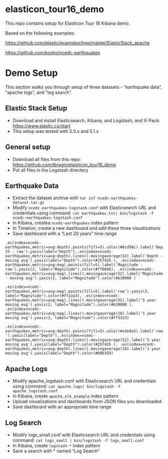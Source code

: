 # elasticon_tour16_demo

This repo contains setup for Elasticon Tour 16 Kibana demo. 

Based on the following examples:

https://github.com/elastic/examples/tree/master/ElasticStack_apache

https://github.com/kosho/ncedc-earthquakes


# Demo Setup

This section walks you through setup of three datasets - “earthquake data”, “apache logs”, and “log search”.

## Elastic Stack Setup
* Download and install Elasticsearch, Kibana, and Logstash, and X-Pack: https://www.elastic.co/start
* This setup was tested with 5.0.x and 5.1.x

## General setup
* Download all files from this repo: https://github.com/tbragin/elasticon_tour16_demo
* Put all files in the Logstash directory

## Earthquake Data
* Extract the dataset archive with `tar zxf ncedc-earthquakes-dataset.tar.gz`
* Modify `ncedc-earthquakes-logstash.conf` with Elasticsearch URL and credentials using command:
`cat earthquakes.txt| bin/logstash -f ncedc-earthquakes-logstash.conf`
* In Kibana, createa  `ncedc-earthquakes` index pattern
* In Timelion, create a new dashboard and add these three visualizations
* Save dashboard with a “Last 20 years” time range

`.es(index=ncedc-earthquakes,metric=avg:depth).points(fill=5).color(#8cd98c).label('Depth - raw').yaxis(label="Depth"),.es(index=ncedc-earthquakes,metric=avg:depth).lines().movingaverage(52).label('Depth - moving avg').yaxis(label="Depth").color(#257425 ), .es(index=ncedc-earthquakes,metric=avg:mag).points(fill=5).label('Magnitude - raw').yaxis(2, label="Magnitude").color(#ff6666), .es(index=ncedc-earthquakes,metric=avg:mag).lines().movingaverage(52).label('Magnitude - moving avg').yaxis(2, label="Magnitude").color(#b30000 )`

`.es(index=ncedc-earthquakes,metric=avg:mag).points(fill=5).label('raw').yaxis(2, label="Magnitude").color(#ffa3a3), .es(index=ncedc-earthquakes,metric=avg:mag).lines().movingaverage(52).label('5 year moving avg').yaxis(2, label="Magnitude").color(#b30000 ), .es(index=ncedc-earthquakes,metric=avg:mag).lines().movingaverage(10).label('1 year moving avg').yaxis(2, label="Magnitude").color(#ff3333)`

`.es(index=ncedc-earthquakes,metric=avg:depth).points(fill=5).color(#a3e0a3).label('raw').yaxis(label="Depth"),.es(index=ncedc-earthquakes,metric=avg:depth).lines().movingaverage(52).label('5 year moving avg').yaxis(label="Depth").color(#257425 ), .es(index=ncedc-earthquakes,metric=avg:depth).lines().movingaverage(10).label('1 year moving avg').yaxis(label="Depth").color(#00b359)`



## Apache Logs
* Modify apache_logstash.conf with Elasticsearch URL and credentials using command:
`cat apache_logs| bin/logstash -f apache_logstash.conf `
* In Kibana, create `apache_elk_example` index pattern
* Upload visualizations and dashboards from JSON files you downloaded
* Save dashboard with an appropriate time range 


## Log Search

* Modify logs_small.conf with Elasticsearch URL and credentials using command:
`cat logs_small | bin/logstash -f logs_small.conf`
* In Kibana, create `logstash-*` index pattern
* Save a search with * named “Log Search”
